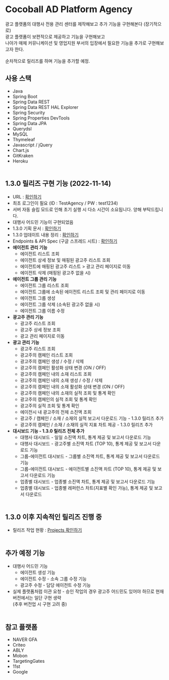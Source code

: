 # Cocoball AD Platform Agency

광고 플랫폼의 대행사 전용 관리 센터를 제작해보고 추가 기능을 구현해본다 (장기적으로) </br>
광고 플랫폼이 보편적으로 제공하고 기능을 구현해보고 </br>
나아가 매체 커뮤니케이션 및 영업지원 부서의 입장에서 필요한 기능을 추가로 구현해보고자 한다. </br></br>
순차적으로 릴리즈를 하며 기능을 추가할 예정.

## 사용 스택

* Java
* Spring Boot
* Spring Data REST
* Spring Data REST HAL Explorer
* Spring Security
* Spring Properties DevTools
* Spring Data JPA
* Querydsl
* MySQL
* Thymeleaf
* Javascript / jQuery
* Chart.js
* GitKraken
* Heroku </br></br>

## 1.3.0 릴리즈 구현 기능 (2022-11-14)
- URL : <a href="https://cocoball-ad-agency-platform.herokuapp.com/" target='_blank'>확인하기</a>
- 최초 로그인이 필요 (ID : TestAgency / PW : test1234) 
- 서버 자동 슬립 모드로 인해 초기 실행 시 다소 시간이 소요됩니다. 양해 부탁드립니다.
- 대행사 어드민 기능이 구현되었음
- 1.3.0 기획 문서 : <a href="https://velog.io/@mrcocoball/221028%EA%B4%91%EA%B3%A0-%EA%B4%80%EB%A6%AC-%ED%94%8C%EB%9E%AB%ED%8F%BC-%EB%8C%80%ED%96%89%EC%82%AC-%EC%84%BC%ED%84%B0-%EC%A0%9C%EC%9E%91-431.3.0-%EB%B2%84%EC%A0%84-%EB%A6%B4%EB%A6%AC%EC%A6%88-%EA%B8%B0%ED%9A%8D" target='_blank'>확인하기</a>
- 1.3.0 업데이트 내용 정리 : <a href="https://velog.io/@mrcocoball/221027%EA%B4%91%EA%B3%A0-%EA%B4%80%EB%A6%AC-%ED%94%8C%EB%9E%AB%ED%8F%BC-%EB%8C%80%ED%96%89%EC%82%AC-%EC%84%BC%ED%84%B0-%EC%A0%9C%EC%9E%91-421.2.0-%EB%B2%84%EC%A0%84-%EB%A6%B4%EB%A6%AC%EC%A6%88-%EB%B0%B0%ED%8F%AC" target='_blank'>확인하기</a>
- Endpoints & API Spec (구글 스프레드 시트) : <a href="https://docs.google.com/spreadsheets/d/1-BwBfL-ueBmqHRt8ew1FzkCIftxCdYlsnspRv2GkSlk/edit#gid=2041215260" target='blank'>확인하기</a> 
- <b>에이전트 관리 기능</b>
   * 에이전트 리스트 조회
   * 에이전트 상세 정보 및 매핑된 광고주 리스트 조회
   * 에이전트에 매핑된 광고주 리스트 > 광고 관리 페이지로 이동
   * 에이전트 삭제 (매핑된 광고주 없을 시)
- <b>에이전트 그룹 관리 기능</b>
   * 에이전트 그룹 리스트 조회
   * 에이전트 그룹에 소속된 에이전트 리스트 조회 및 관리 페이지로 이동
   * 에이전트 그룹 생성
   * 에이전트 그룹 삭제 (소속된 광고주 없을 시)
   * 에이전트 그룹 이름 수정
- <b>광고주 관리 기능</b>
   * 광고주 리스트 조회
   * 광고주 상세 정보 조회
   * 광고 관리 페이지로 이동
- <b>광고 관리 기능</b>
   * 광고주 리스트 조회
   * 광고주의 캠페인 리스트 조회
   * 광고주의 캠페인 생성 / 수정 / 삭제
   * 광고주의 캠페인 활성화 상태 변경 (ON / OFF)
   * 광고주의 캠페인 내의 소재 리스트 조회
   * 광고주의 캠페인 내의 소재 생성 / 수정 / 삭제
   * 광고주의 캠페인 내의 소재 활성화 상태 변경 (ON / OFF)
   * 광고주의 캠페인 내의 소재의 실적 조회 및 통계 확인
   * 광고주의 캠페인의 실적 조회 및 통계 확인
   * 광고주의 실적 조회 및 통계 확인
   * 에이전시 내 광고주의 전체 소진액 조회
   * 광고주 / 캠페인 / 소재 / 소재의 실적 보고서 다운로드 기능 - 1.3.0 릴리즈 추가
   * 광고주의 캠페인 / 소재 / 소재의 실적 지표 차트 제공 - 1.3.0 릴리즈 추가
- <b>대시보드 기능 - 1.3.0 릴리즈 전체 추가</b>
   * 대행사 대시보드 - 일일 소진액 차트, 통계 제공 및 보고서 다운로드 기능
   * 대행사 대시보드 - 광고주별 소진액 차트 (TOP 10), 통계 제공 및 보고서 다운로드 기능
   * 그룹-에이전트 대시보드 - 그룹별 소진액 차트, 통계 제공 및 보고서 다운로드 기능
   * 그룹-에이전트 대시보드 - 에이전트별 소진액 차트 (TOP 10), 통계 제공 및 보고서 다운로드 기능
   * 업종별 대시보드 - 업종별 소진액 차트, 통계 제공 및 보고서 다운로드 기능
   * 업종별 대시보드 - 업종별 레퍼런스 차트(지표별 확인 가능), 통계 제공 및 보고서 다운로드 </br></br>
   
## 1.3.0 이후 지속적인 릴리즈 진행 중
- 릴리즈 작업 현황 : <a href="https://github.com/users/mrcocoball/projects/4/views/1" target='_blank'>Projects 확인하기</a> 
</br></br>

## 추가 예정 기능
* 대행사 어드민 기능
    * 에이전트 생성 기능
    * 에이전트 수정 - 소속 그룹 수정 기능
    * 광고주 수정 - 담당 에이전트 수정 기능
* 실제 플랫폼처럼 이관 요청 - 승인 작업의 경우 광고주 어드민도 있어야 하므로 현재 버전에서는 일단 구현 생략 </br>
  (추후 버전업 시 구현 고려 중) </br></br>

## 참고 플랫폼

* NAVER GFA
* Criteo
* ABLY
* Mobon
* TargetingGates
* 11st
* Google
